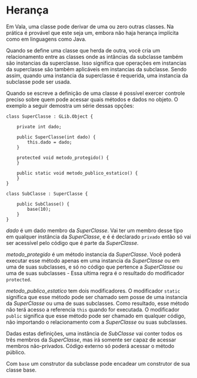 # Herança

Em Vala, uma classe pode derivar de uma ou zero outras classes. Na prática é provável que este seja um, embora não haja herança implícita como em linguagens como Java.

Quando se define uma classe que herda de outra, você cria um relacionamento entre as classes onde as intâncias da subclasse também são instancias da superclasse. Isso significa que operações em instancias da superclasse são também aplicáveis em instancias da subclasse. Sendo assim, quando uma instancia da superclasse é requerida, uma instancia da subclasse pode ser usada.

Quando se escreve a definição de uma classe é possível exercer controle preciso sobre quem pode acessar quais métodos e dados no objeto. O exemplo a seguir demostra um série dessas opções:

```vala
class SuperClasse : GLib.Object {

    private int dado;

    public SuperClasse(int dado) {
        this.dado = dado;
    }

    protected void metodo_protegido() {
    }

    public static void metodo_publico_estatico() {
    }
}

class SubClasse : SuperClasse {

    public SubClasse() {
        base(10);
    }
}
```

_dado_ é um dado membro da _SuperClasse_. Vai ter um membro desse tipo em qualquer instância da _SuperClasse_, e é é declarado `privado` então só vai ser acessível pelo código que é parte da _SuperClasse_.

_metodo\_protegido_ é um método instancia da _SuperClasse_. Você poderá executar esse método apenas em uma instancia da _SuperClasse_ ou em uma de suas subclasses, e só no código que pertence a _SuperClasse_ ou uma de suas subclasses - Essa ultima regra é o resultado do modificador `protected`.

_metodo\_publico\_estatico_ tem dois modificadores. O modificador `static` significa que esse método pode ser chamado sem posse de uma instancia da _SuperClasse_ ou uma de suas subclasses. Como resultado, esse método não terá acesso a referencia `this` quando for executada. O modificador `public` significa que esse método pode ser chamado em qualquer código, não importando o relacionamento com a _SuperClasse_ ou suas subclasses.

Dadas estas definições, uma instância de _SubClasse_ vai conter todos os três membros da _SuperClasse_, mas irá somente ser capaz de acessar membros não-privados. Código externo só poderá acessar o método público.

Com `base` um construtor da subclasse pode encadear um construtor de sua classe base.
